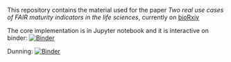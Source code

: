 This repository contains the material used for the paper *Two real use cases of FAIR maturity indicators in the life sciences*, currently on [bioRxiv](https://www.biorxiv.org/content/10.1101/739334v1)

The core implementation is in Jupyter notebook and it is interactive on binder: [![Binder](https://mybinder.org/badge_logo.svg)](https://mybinder.org/v2/gh/sbonaretti/FAIR_metrics/master?filepath=code%2FFAIR_assessment_2.ipynb)

Dunning: [![Binder](https://mybinder.org/badge_logo.svg)](https://mybinder.org/v2/gh/sbonaretti/FAIR_metrics/master?filepath=code%2FFAIR_comparison.ipynb)
